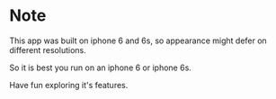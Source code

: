 # Note
This app was built on iphone 6 and 6s, so appearance might defer on different 
resolutions. 

So it is best you run on an iphone 6 or iphone 6s.

Have fun exploring it's features.